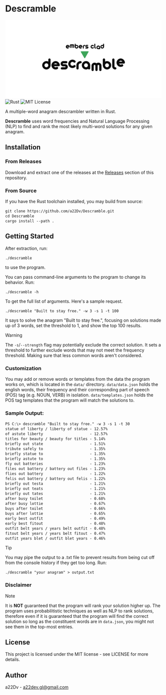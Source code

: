 # Descramble
![descramble](./public/descramble.png)
![Rust](https://img.shields.io/badge/Rust-1.86-red?logo=rust&logoColor=white)
![MIT License](https://img.shields.io/badge/license-MIT-green)


A multiple-word anagram descrambler written in Rust.

**Descramble** uses word frequencies and Natural Language Processing (NLP) to find and rank the most likely multi-word solutions for any given anagram. 

## Installation

### From Releases

Download and extract one of the releases at the [Releases](https://github.com/a22Dv/Descramble/releases) section of this repository.

### From Source

If you have the Rust toolchain installed, you may build from source:
```
git clone https://github.com/a22Dv/Descramble.git
cd Descramble
cargo install --path .
```

## Getting Started

After extraction, run:
```
./descramble
```
to use the program. 

You can pass command-line arguments to the program to change its behavior. Run:
```
./descramble -h
```
To get the full list of arguments.
Here's a sample request.
```
./descramble "Built to stay free." -w 3 -s 1 -t 100
```

It says to solve the anagram "Built to stay free.", focusing on solutions made up of 3 words, set the threshold to 1, and show the top 100 results. 
>[!WARNING]
>The `-s`/`--strength` flag may potentially exclude the correct solution. It sets a threshold to further exclude words that may not meet the frequency threshold. Making sure that less common words aren't considered.

### Customization

You may add or remove words or templates from the data the program works on, which is located in the `data/` directory.
`data/data.json` holds the english words, their frequency and their corresponding part of speech (POS) tag (e.g. NOUN, VERB) in isolation.
`data/templates.json` holds the POS tag templates that the program will match the solutions to. 


### Sample Output:
```
PS C:\> descramble "Built to stay free." -w 3 -s 1 -t 30
statue of liberty / liberty of statue - 12.57%
of astute liberty                     - 12.57%
titles for beauty / beauty for titles - 5.14%
briefly out state                     - 1.51%
tribute safely to                     - 1.35%
briefly statue to                     - 1.35%
briefly astute to                     - 1.35%
fly out batteries                     - 1.23%
files out battery / battery out files - 1.23%
flies out battery                     - 1.22%
felis out battery / battery out felis - 1.22%
briefly out testa                     - 1.21%
briefly out teats                     - 1.21%
briefly out tates                     - 1.21%
after busy toilet                     - 0.68%
after busy lottie                     - 0.67%
buys after toilet                     - 0.66%
buys after lottie                     - 0.65%
early best outfit                     - 0.49%
early best fitout                     - 0.48%
outfit belt years / years belt outfit - 0.48%
fitout belt years / years belt fitout - 0.47%
outfit years blet / outfit blet years - 0.46%
```
> [!TIP]
> You may pipe the output to a .txt file to prevent results from being cut off from the
> console history if they get too long. Run:
> ```
> ./descramble "your anagram" > output.txt
> ```

### Disclaimer

>[!NOTE]
> It is **NOT** guaranteed that the program will rank your solution higher up.
> The program uses probabilitistic techniques as well as NLP to rank solutions, therefore
> even if it is guaranteed that the program will find the correct solution so long as the
> constituent words are in `data.json`, you might not see them in the top-most entries.

## License

This project is licensed under the MIT license - see LICENSE for more details.

## Author

a22Dv - a22dev.gl@gmail.com